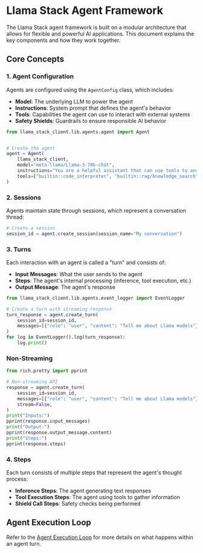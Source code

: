 # Llama Stack Agent Framework

The Llama Stack agent framework is built on a modular architecture that allows for flexible and powerful AI applications. This document explains the key components and how they work together.

## Core Concepts

### 1. Agent Configuration

Agents are configured using the `AgentConfig` class, which includes:

- **Model**: The underlying LLM to power the agent
- **Instructions**: System prompt that defines the agent's behavior
- **Tools**: Capabilities the agent can use to interact with external systems
- **Safety Shields**: Guardrails to ensure responsible AI behavior

```python
from llama_stack_client.lib.agents.agent import Agent


# Create the agent
agent = Agent(
    llama_stack_client,
    model="meta-llama/Llama-3-70b-chat",
    instructions="You are a helpful assistant that can use tools to answer questions.",
    tools=["builtin::code_interpreter", "builtin::rag/knowledge_search"],
)
```

### 2. Sessions

Agents maintain state through sessions, which represent a conversation thread:

```python
# Create a session
session_id = agent.create_session(session_name="My conversation")
```

### 3. Turns

Each interaction with an agent is called a "turn" and consists of:

- **Input Messages**: What the user sends to the agent
- **Steps**: The agent's internal processing (inference, tool execution, etc.)
- **Output Message**: The agent's response

```python
from llama_stack_client.lib.agents.event_logger import EventLogger

# Create a turn with streaming response
turn_response = agent.create_turn(
    session_id=session_id,
    messages=[{"role": "user", "content": "Tell me about Llama models"}],
)
for log in EventLogger().log(turn_response):
    log.print()
```
###  Non-Streaming



```python
from rich.pretty import pprint

# Non-streaming API
response = agent.create_turn(
    session_id=session_id,
    messages=[{"role": "user", "content": "Tell me about Llama models"}],
    stream=False,
)
print("Inputs:")
pprint(response.input_messages)
print("Output:")
pprint(response.output_message.content)
print("Steps:")
pprint(response.steps)
```

### 4. Steps

Each turn consists of multiple steps that represent the agent's thought process:

- **Inference Steps**: The agent generating text responses
- **Tool Execution Steps**: The agent using tools to gather information
- **Shield Call Steps**: Safety checks being performed

## Agent Execution Loop


Refer to the [Agent Execution Loop](agent_execution_loop) for more details on what happens within an agent turn.
